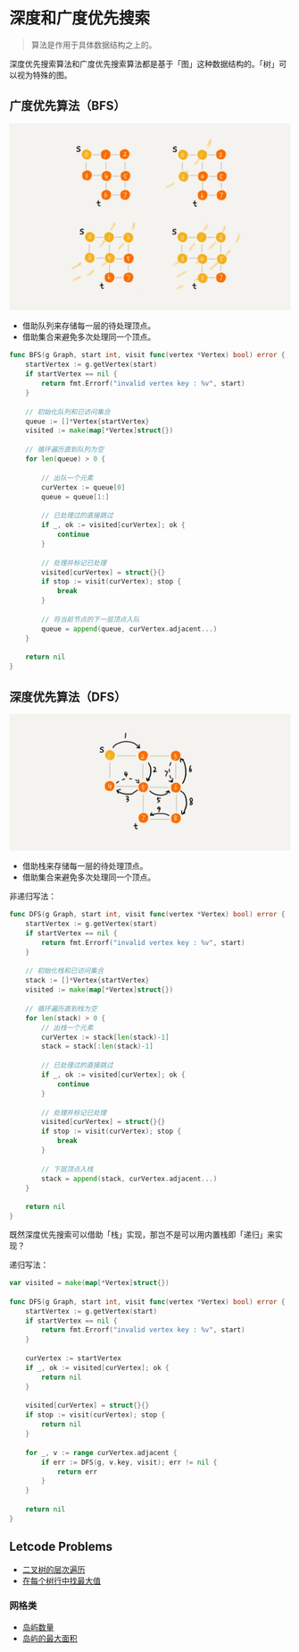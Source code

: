 # 深度和广度优先搜索

> 算法是作用于具体数据结构之上的。

深度优先搜索算法和广度优先搜索算法都是基于「图」这种数据结构的。「树」可以视为特殊的图。

## 广度优先算法（BFS）

![BFS](../../static/graph_bfs.webp)

- 借助队列来存储每一层的待处理顶点。
- 借助集合来避免多次处理同一个顶点。

```go
func BFS(g Graph, start int, visit func(vertex *Vertex) bool) error {
    startVertex := g.getVertex(start)
    if startVertex == nil {
        return fmt.Errorf("invalid vertex key : %v", start)
    }

    // 初始化队列和已访问集合
    queue := []*Vertex{startVertex}
    visited := make(map[*Vertex]struct{})

    // 循环遍历直到队列为空
    for len(queue) > 0 {

        // 出队一个元素
        curVertex := queue[0]
        queue = queue[1:]

        // 已处理过的直接跳过
        if _, ok := visited[curVertex]; ok {
            continue
        }

        // 处理并标记已处理
        visited[curVertex] = struct{}{}
        if stop := visit(curVertex); stop {
            break
        }

        // 将当前节点的下一层顶点入队
        queue = append(queue, curVertex.adjacent...)
    }

    return nil
}
```

## 深度优先算法（DFS）

![DFS](../../static/graph_dfs.webp)

- 借助栈来存储每一层的待处理顶点。
- 借助集合来避免多次处理同一个顶点。

非递归写法：
```go
func DFS(g Graph, start int, visit func(vertex *Vertex) bool) error {
    startVertex := g.getVertex(start)
    if startVertex == nil {
        return fmt.Errorf("invalid vertex key : %v", start)
    }

    // 初始化栈和已访问集合
    stack := []*Vertex{startVertex}
    visited := make(map[*Vertex]struct{})

    // 循环遍历直到栈为空
    for len(stack) > 0 {
        // 出栈一个元素
        curVertex := stack[len(stack)-1]
        stack = stack[:len(stack)-1]

        // 已处理过的直接跳过
        if _, ok := visited[curVertex]; ok {
            continue
        }

        // 处理并标记已处理
        visited[curVertex] = struct{}{}
        if stop := visit(curVertex); stop {
            break
        }

        // 下层顶点入栈
        stack = append(stack, curVertex.adjacent...)
    }

    return nil
}
```

既然深度优先搜索可以借助「栈」实现，那岂不是可以用内置栈即「递归」来实现？

递归写法：
```go
var visited = make(map[*Vertex]struct{})

func DFS(g Graph, start int, visit func(vertex *Vertex) bool) error {
    startVertex := g.getVertex(start)
    if startVertex == nil {
        return fmt.Errorf("invalid vertex key : %v", start)
    }

    curVertex := startVertex
    if _, ok := visited[curVertex]; ok {
        return nil
    }

    visited[curVertex] = struct{}{}
    if stop := visit(curVertex); stop {
        return nil
    }

    for _, v := range curVertex.adjacent {
        if err := DFS(g, v.key, visit); err != nil {
            return err
        }
    }

    return nil
}
```

## Letcode Problems

- [二叉树的层次遍历](https://leetcode.cn/problems/binary-tree-level-order-traversal/#/description)
- [在每个树行中找最大值](https://leetcode.cn/problems/find-largest-value-in-each-tree-row/)

### 网格类

- [岛屿数量](https://leetcode.cn/problems/number-of-islands/)
- [岛屿的最大面积](https://leetcode.cn/problems/max-area-of-island/)

